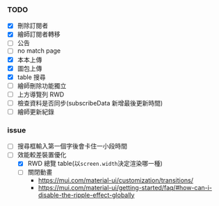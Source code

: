 ### TODO

- [x] 刪除訂閱者
- [x] 繪師訂閱者轉移
- [ ] 公告
- [ ] no match page
- [x] 本本上傳
- [x] 圖包上傳
- [x] table 搜尋
- [ ] 繪師刪除功能獨立
- [ ] 上方導覽列 RWD
- [ ] 檢查資料是否同步(subscribeData 新增最後更新時間)
- [ ] 繪師更新紀錄

### issue

- [ ] 搜尋框輸入第一個字後會卡住一小段時間
- [ ] 效能較差裝置優化
    - [x] RWD 總覽 table(以`screen.width`決定渲染哪一種)
    - [ ] 關閉動畫
        - https://mui.com/material-ui/customization/transitions/
        - https://mui.com/material-ui/getting-started/faq/#how-can-i-disable-the-ripple-effect-globally
